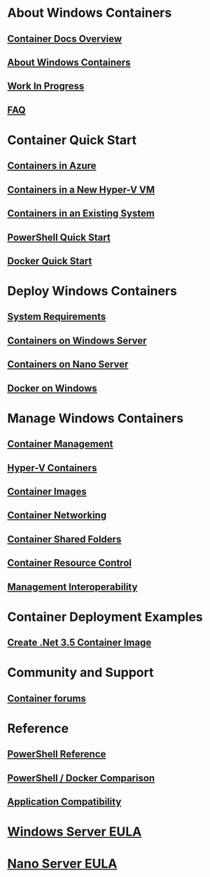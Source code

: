 # About Windows Containers
## [Container Docs Overview](./containers_welcome.md)
## [About Windows Containers](about/about_overview.md)
## [Work In Progress](about/work_in_progress.md)
## [FAQ](about/faq.md)
# Container Quick Start
## [Containers in Azure](quick_start/azure_setup.md)
## [Containers in a New Hyper-V VM](quick_start/container_setup.md)
## [Containers in an Existing System](quick_start/inplace_setup.md)
## [PowerShell Quick Start](quick_start/manage_powershell.md)
## [Docker Quick Start](quick_start/manage_docker.md)
# Deploy Windows Containers
## [System Requirements](deployment/system_requirements.md)
## [Containers on Windows Server](deployment/deployment.md)
## [Containers on Nano Server](deployment/deployment_nano.md)
## [Docker on Windows](deployment/docker_windows.md)
# Manage Windows Containers
## [Container Management](management/manage_containers.md)
## [Hyper-V Containers](management/hyperv_container.md)
## [Container Images](management/manage_images.md)
## [Container Networking](management/container_networking.md)
## [Container Shared Folders](management/manage_data.md)
## [Container Resource Control](management/manage_resources.md)
## [Management Interoperability](management/hcs_powershell.md)
# Container Deployment Examples
## [Create .Net 3.5 Container Image](examples/dotnet35.md)
# Community and Support
## [Container forums](https://social.msdn.microsoft.com/Forums/en-US/home?forum=windowscontainers)
# Reference
## [PowerShell Reference](https://technet.microsoft.com/en-us/library/mt433069.aspx )
## [PowerShell / Docker Comparison](reference/ps_docker_comparison.md)
## [Application Compatibility](reference/app_compat.md)

# [Windows Server EULA](EULA.md)
# [Nano Server EULA](Nano_EULA.md)

